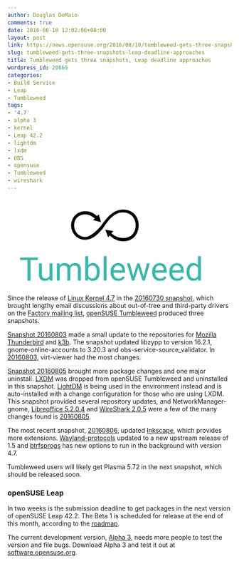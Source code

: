 ```yaml
---
author: Douglas DeMaio
comments: true
date: 2016-08-10 12:02:06+00:00
layout: post
link: https://news.opensuse.org/2016/08/10/tumbleweed-gets-three-snapshots-leap-deadline-approaches/
slug: tumbleweed-gets-three-snapshots-leap-deadline-approaches
title: Tumbleweed gets three snapshots, Leap deadline approaches
wordpress_id: 20065
categories:
- Build Service
- Leap
- Tumbleweed
tags:
- '4.7'
- alpha 3
- kernel
- Leap 42.2
- lightdm
- lxdm
- OBS
- opensuse
- Tumbleweed
- wireshark
---
```


![Tumbleweed-black-green](/wp-content/uploads/2016/05/Tumbleweed-black-green.png)Since the release of [Linux Kernel 4.7](https://www.kernel.org/) in the [20160730 snapshot](https://lists.opensuse.org/opensuse-factory/2016-08/msg00053.html), which brought lengthy email discussions about out-of-tree and third-party drivers on the [Factory mailing list](https://lists.opensuse.org/opensuse-factory/), [openSUSE Tumbleweed](https://en.opensuse.org/Portal:Tumbleweed) produced three snapshots.

[Snapshot 20160803](https://lists.opensuse.org/opensuse-factory/2016-08/msg00101.html) made a small update to the repositories for [Mozilla Thunderbird](https://www.mozilla.org/en-US/thunderbird/) and [k3b](http://www.k3b.org/). The snapshot updated libzypp to version 16.2.1, gnome-online-accounts to 3.20.3 and obs-service-source_validator. In [20160803](https://lists.opensuse.org/opensuse-factory/2016-08/msg00101.html), virt-viewer had the most changes.

[Snapshot 20160805](https://lists.opensuse.org/opensuse-factory/2016-08/msg00116.html) brought more package changes and one major uninstall. [LXDM](http://wiki.lxde.org/en/LXDM) was dropped from openSUSE Tumbleweed and uninstalled in this snapshot. [LightDM](https://www.freedesktop.org/wiki/Software/LightDM/) is being used in the environment instead and is auto-installed with a change configuration for those who are using LXDM. This snapshot provided several repository updates, and NetworkManager-gnome, [Libreoffice 5.2.0.4](https://www.libreoffice.org/download/libreoffice-fresh/?version=5.2.0) and [WireShark 2.0.5](https://www.wireshark.org/docs/relnotes/wireshark-2.0.5.html) were a few of the many changes found is [20160805](https://lists.opensuse.org/opensuse-factory/2016-08/msg00116.html).

The most recent snapshot, [20160806](https://lists.opensuse.org/opensuse-factory/2016-08/msg00164.html), updated [Inkscape](https://inkscape.org/en/), which provides more extensions. [Wayland-protocols](https://cgit.freedesktop.org/wayland/wayland-protocols) updated to a new upstream release of 1.5 and [btrfsprogs](https://btrfs.wiki.kernel.org/index.php/Changelog) has new options to run in the background with version 4.7.

Tumbleweed users will likely get Plasma 5.72 in the next snapshot, which should be released soon.


### openSUSE Leap


In two weeks is the submission deadline to get packages in the next version of openSUSE Leap 42.2. The Beta 1 is scheduled for release at the end of this month, according to the [roadmap](https://en.opensuse.org/openSUSE:Roadmap).

The current development version, [Alpha 3](https://software.opensuse.org/developer/en?release=developer), needs more people to test the version and file bugs. Download Alpha 3 and test it out at [software.opensuse.org](https://software.opensuse.org/developer/en?release=developer).
